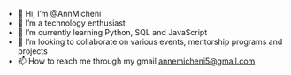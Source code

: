 - 👋 Hi, I’m @AnnMicheni
- 👀 I’m a technology enthusiast
- 🌱 I’m currently learning Python, SQL and JavaScript
- 💞️ I’m looking to collaborate on various events, mentorship programs and projects
- 📫 How to reach me through my gmail annemicheni5@gmail.com

<!---
AnnMicheni/AnnMicheni is a ✨ special ✨ repository because its `README.md` (this file) appears on your GitHub profile.
You can click the Preview link to take a look at your changes.
--->
